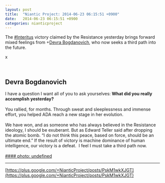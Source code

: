 ```yaml
---
layout: post
title:  "Niantic Project: 2014-06-23 06:15:51 +0900"
date:   2014-06-23 06:15:51 +0900
categories: nianticproject
---
```

The [#Interitus](https://plus.google.com/s/%23Interitus "") victory claimed by the Resistance yesterday brings forward mixed feelings from +[Devra Bogdanovich](https://plus.google.com/102598577258553073047 ""), who now seeks a third path into the future.

x<div class="shared"><br /><h2>Devra Bogdanovich</h2>I have a question I want all of you to ask yourselves: <b>What did you really accomplish yesterday?</b><br /><br />You rallied, for months. Through sweat and sleeplessness and immense effort, you helped ADA reach a new stage in her evolution.<br /><br />We have won, and as someone who has always believed in the Resistance ideology, I should be exuberant. But as Edward Teller said after dropping the atomic bomb. “I do not think this peace, based on force, should be an ultimate end.” If the result of victory is machine dominance of human intelligence, our victory is a defeat.  I feel I must take a third path now.<br /><br /></div>
[#### photo: undefined](https://lh4.googleusercontent.com/-ZQ0LRJtOqL4/U6dFADPf6pI/AAAAAAAAAbc/F5fwIFbn2bw/Path.png "")
- - -
[https://plus.google.com/+NianticProject/posts/PskM1wkXJGT](https://plus.google.com/+NianticProject/posts/PskM1wkXJGT)
